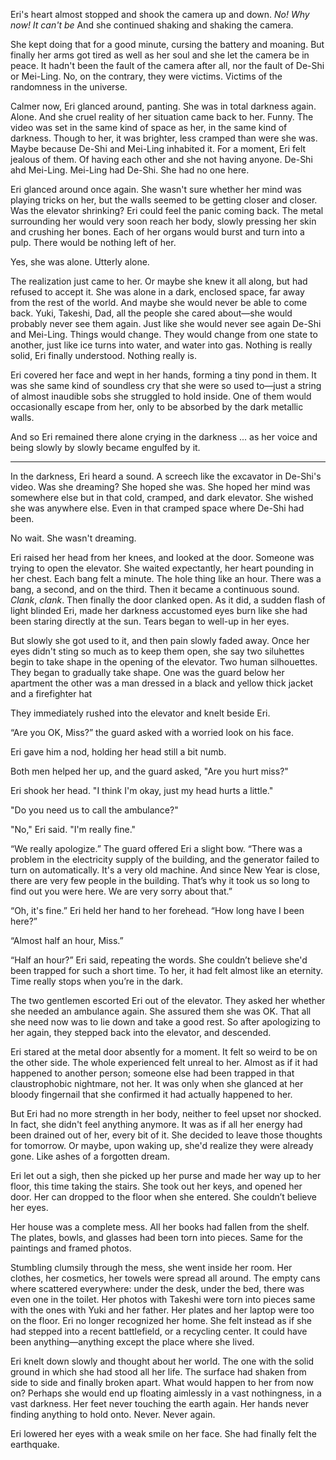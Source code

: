 Eri's heart almost stopped and shook the camera up and down. *No! Why now! It can't be* And she continued shaking and shaking the camera.

She kept doing that for a good minute, cursing the battery and moaning. But finally her arms got tired as well as her soul and she let the camera be in peace. It hadn't been the fault of the camera after all, nor the fault of De-Shi or Mei-Ling. No, on the contrary, they were victims. Victims of the randomness in the universe.

Calmer now, Eri glanced around, panting. She was in total darkness again. Alone. And she cruel reality of her situation came back to her. Funny. The video was set in the same kind of space as her, in the same kind of darkness. Though to her, it was brighter, less cramped than were she was. Maybe because De-Shi and Mei-Ling inhabited it. For a moment, Eri felt jealous of them. Of having each other and she not having anyone. De-Shi ahd Mei-Ling. Mei-Ling had De-Shi. She had no one here.

Eri glanced around once again. She wasn't sure whether her mind was playing tricks on her, but the walls seemed to be getting closer and closer. Was the elevator shrinking? Eri could feel the panic coming back. The metal surrounding her would very soon reach her body, slowly pressing her skin and crushing her bones. Each of her organs would burst and turn into a pulp. There would be nothing left of her.

Yes, she was alone. Utterly alone.

The realization just came to her. Or maybe she knew it all along, but had refused to accept it. She was alone in a dark, enclosed space, far away from the rest of the world. And maybe she would never be able to come back. Yuki, Takeshi, Dad, all the people she cared about—she would probably never see them again. Just like she would never see again De-Shi and Mei-Ling. Things would change. They would change from one state to another, just like ice turns into water, and water into gas. Nothing is really solid, Eri finally understood. Nothing really is.

Eri covered her face and wept in her hands, forming a tiny pond in them. It was she same kind of soundless cry that she were so used to—just a string of almost inaudible sobs she struggled to hold inside. One of them would occasionally escape from her, only to be absorbed by the dark metallic walls.

And so Eri remained there alone crying in the darkness ... as her voice and being slowly by slowly became engulfed by it.

* * *

In the darkness, Eri heard a sound. A screech like the excavator in De-Shi's video. Was she dreaming? She hoped she was. She hoped her mind was somewhere else but in that cold, cramped, and dark elevator. She wished she was anywhere else. Even in that cramped space where De-Shi had been.

No wait. She wasn't dreaming.

Eri raised her head from her knees, and looked at the door. Someone was trying to open the elevator. She waited expectantly, her heart pounding in her chest. Each bang felt a minute. The hole thing like an hour. There was a bang, a second, and on the third. Then it became a continuous sound. *Clank*, *clank*. Then finally the door clanked open. As it did, a sudden flash of light blinded Eri, made her darkness accustomed eyes burn like she had been staring directly at the sun. Tears began to well-up in her eyes.

But slowly she got used to it, and then pain slowly faded away. Once her eyes didn't sting so much as to keep them open, she say two siluhettes begin to take shape in the opening of the elevator. Two human silhouettes. They began to gradually take shape. One was the guard below her apartment the other was a man dressed in a black and yellow thick jacket and a firefighter hat

They immediately rushed into the elevator and knelt beside Eri.

“Are you OK, Miss?” the guard asked with a worried look on his face.

Eri gave him a nod, holding her head still a bit numb.

Both men helped her up, and the guard asked, "Are you hurt miss?"

Eri shook her head. "I think I'm okay, just my head hurts a little."

"Do you need us to call the ambulance?"

"No," Eri said. "I'm really fine."

“We really apologize.” The guard offered Eri a slight bow. “There was a problem in the electricity supply of the building, and the generator failed to turn on automatically. It's a very old machine. And since New Year is close, there are very few people in the building. That’s why it took us so long to find out you were here. We are very sorry about that.”

“Oh, it's fine.” Eri held her hand to her forehead. “How long have I been here?”

“Almost half an hour, Miss.”

“Half an hour?” Eri said, repeating the words. She couldn’t believe she'd been trapped for such a short time. To her, it had felt almost like an eternity. Time really stops when you’re in the dark.

The two gentlemen escorted Eri out of the elevator. They asked her whether she needed an ambulance again. She assured them she was OK. That all she need now was to lie down and take a good rest. So after apologizing to her again, they stepped back into the elevator, and descended.

Eri stared at the metal door absently for a moment. It felt so weird to be on the other side. The whole experienced felt unreal to her. Almost as if it had happened to another person; someone else had been trapped in that claustrophobic nightmare, not her. It was only when she glanced at her bloody fingernail that she confirmed it had actually happened to her.

But Eri had no more strength in her body, neither to feel upset nor shocked. In fact, she didn't feel anything anymore. It was as if all her energy had been drained out of her, every bit of it. She decided to leave those thoughts for tomorrow. Or maybe, upon waking up, she'd realize they were already gone. Like ashes of a forgotten dream.

Eri let out a sigh, then she picked up her purse and made her way up to her floor, this time taking the stairs. She took out her keys, and opened her door. Her can dropped to the floor when she entered. She couldn’t believe her eyes.

Her house was a complete mess. All her books had fallen from the shelf. The plates, bowls, and glasses had been torn into pieces. Same for the paintings and framed photos.

Stumbling clumsily through the mess, she went inside her room. Her clothes, her cosmetics, her towels were spread all around. The empty cans where scattered everywhere: under the desk, under the bed, there was even one in the toilet. Her photos with Takeshi were torn into pieces same with the ones with Yuki and her father. Her plates and her laptop were too on the floor. Eri no longer recognized her home. She felt instead as if she had stepped into a recent battlefield, or a recycling center. It could have been anything—anything except the place where she lived.

Eri knelt down slowly and thought about her world. The one with the solid ground in which she had stood all her life. The surface had shaken from side to side and finally broken apart. What would happen to her from now on? Perhaps she would end up floating aimlessly in a vast nothingness, in a vast darkness. Her feet never touching the earth again. Her hands never finding anything to hold onto. Never. Never again.

Eri lowered her eyes with a weak smile on her face. She had finally felt the earthquake.
